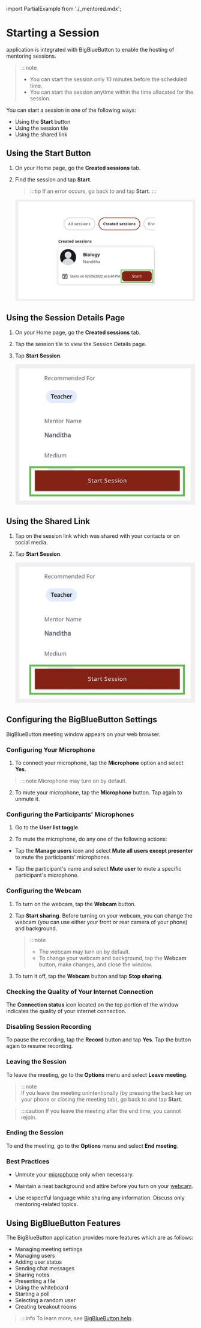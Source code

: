 import PartialExample from './_mentored.mdx';

# Starting a Session 

<PartialExample mentored /> application is integrated with BigBlueButton to enable the hosting of mentoring sessions.

> :::note  
>* You can start the session only 10 minutes before the scheduled time.
>* You can start the session anytime within the time allocated for the session.

You can start a session in one of the following ways:

* Using the **Start** button
* Using the session tile
* Using the shared link

## Using the Start Button

1. On your Home page, go the **Created sessions** tab.

2. Find the session and tap **Start**.

   >:::tip 
   >If an error occurs, go back to <PartialExample mentored /> and tap **Start**.
   :::
   
   ![start button](media/startbutton.png)

## Using the Session Details Page

1. On your Home page, go the **Created sessions** tab.

2. Tap the session tile to view the Session Details page.

3. Tap **Start Session**.

   ![start session button](media/startsession-button.PNG)
   
## Using the Shared Link

1. Tap on the session link which was shared with your contacts or on social media. 

2. Tap **Start Session**.

   ![start session button](media/startsession-button.PNG)

## Configuring the BigBlueButton Settings

BigBlueButton meeting window appears on your web browser.

### Configuring Your Microphone

1. To connect your microphone, tap the **Microphone** option and select **Yes**. 

  > :::note
  > Microphone may turn on by default.

2.	To mute your microphone, tap the **Microphone** button. Tap again to unmute it.

### Configuring the Participants' Microphones

1. Go to the **User list toggle**.

2. To mute the microphone, do any one of the following actions:

* Tap the **Manage users** icon and select **Mute all users except presenter** to mute the participants' microphones.

* Tap the participant's name and select **Mute user** to mute a specific participant's microphone.

### Configuring the Webcam 

1. To turn on the webcam, tap the **Webcam** button.

2. Tap **Start sharing**. Before turning on your webcam, you can change the webcam (you can use either your front or rear camera of your phone) and background. 

   > :::note  
   >* The webcam may turn on by default. 
   >* To change your webcam and background, tap the **Webcam** button, make changes, and close the window.

3. To turn it off, tap the **Webcam** button and tap **Stop sharing**.

### Checking the Quality of Your Internet Connection 

The **Connection status** icon located on the top portion of the window indicates the quality of your internet connection.

### Disabling Session Recording

To pause the recording, tap the **Record** button and tap **Yes**. Tap the button again to resume recording.

### Leaving the Session

To leave the meeting, go to the **Options** menu and select **Leave meeting**.
    
> :::note  
> If you leave the meeting unintentionally (by pressing the back key on your phone or closing the meeting tab), go back to <PartialExample mentored /> and tap **Start**. 

>
>:::caution 
>If you leave the meeting after the end time, you cannot rejoin.

### Ending the Session

To end the meeting, go to the **Options** menu and select **End meeting**.

### Best Practices

- Unmute your [microphone](#configuring-the-microphone) only when necessary.

- Maintain a neat background and attire before you turn on your [webcam](#configuring-the-webcam). 

- Use respectful language while sharing any information. Discuss only mentoring-related topics.

## Using BigBlueButton Features

The BigBlueButton application provides more features which are as follows:

* Managing meeting settings
* Managing users
* Adding user status
* Sending chat messages
* Sharing notes
* Presenting a file
* Using the whiteboard
* Starting a poll
* Selecting a random user
* Creating breakout rooms

>:::info 
>To learn more, see [BigBlueButton help](https://bigbluebutton.org/teachers/tutorials/).
